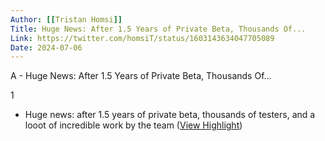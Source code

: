 ```yaml
---
Author: [[Tristan Homsi]]
Title: Huge News: After 1.5 Years of Private Beta, Thousands Of...
Link: https://twitter.com/homsiT/status/1603143634047705089
Date: 2024-07-06
---
```

A - Huge News: After 1.5 Years of Private Beta, Thousands Of...

1
- Huge news: after 1.5 years of private beta, thousands of testers, and a looot of incredible work by the team ([View Highlight](https://read.readwise.io/read/01gm9wtn0btz1fy7a50kdjax83))
